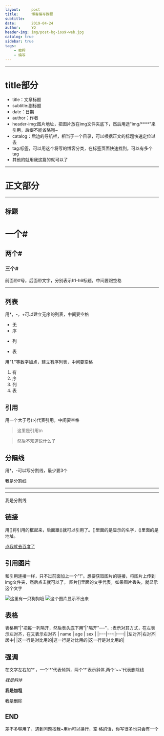 ```yaml
---
layout:     post
title:      博客编写教程
subtitle:   
date:       2019-04-24
author:     YQ
header-img: img/post-bg-ios9-web.jpg
catalog: true
sidebar: true
tags:
    - 教程
    - 编写
---
```


***
# title部分

* title：文章标题
* subtitle:副标题
* date：日期
* author：作者
* header-img:图片地址，把图片放在img文件夹底下，然后用途"img/****"来引用，后缀不能省略哦~
* catalog：后边的导航栏，相当于一个目录，可以根据正文的标题快速定位过去
* tag:标签，可以用这个将写的博客分类，在标签页面快速找到，可以有多个tag
* 其他的就用我这篇的就可以了

***
# 正文部分

***

## 标题 

#   一个#
##  两个#
### 三个#

前面带\#号，后面带文字，分别表示h1-h6标题，中间要跟空格

***

## 列表

用\*，\-，\+可以建立无序的列表，中间要空格

* 无
* 序
- 列
+ 表

用"1."等数字加点，建立有序列表，中间要空格
1. 有
2. 序
3. 列
4. 表

## 引用

用一个大于号(\>)代表引用，中间要空格
> 这里是引用\n

> 然后不知道说什么了

## 分隔线

用\*，\-可以写分割线，最少要3个

我是分割线
***
---
我是分割线

## 链接

用[]将引用的框起来，后面跟()就可以引用了。[]里面的是显示的名字，()里面的是地址。

[点我就去百度了](http://www.bai.com)

## 引用图片

和引用连接一样，只不过前面加上一个"\!"。想要获取图片的链接，将图片上传到img文件夹，然后点击就可以了。
图片[]里面的文字代表，如果图片丢失，就显示这个文字

![这里有一只狗狗哦](https://yangqi1789.github.io/img/dog.jpg?cache-bust=1556012952044)
![这个图片显示不出来](http://luanxiede)

## 表格

表格用"|"把每一列隔开，然后表头底下用"|"隔开"---"，:表示对其方式，在左表示左对齐，在又表示右对齐
| name | age | sex |
|:---|---:|:---:|
|左对齐|右对齐|居中|
|这一行是对比用的|这一行是对比用的|这一行是对比用的|

## 强调

在文字左右加\'\*\'，一个\'\*\'代表倾斜，两个\'\*\'表示斜体,两个\'\~\~\'代表删除线

*我是斜体*

**我是加粗**

~~我是删除~~

## END

差不多够用了，遇到问题找我~用\\n可以换行，空      格的话，你写很多也只会有一个